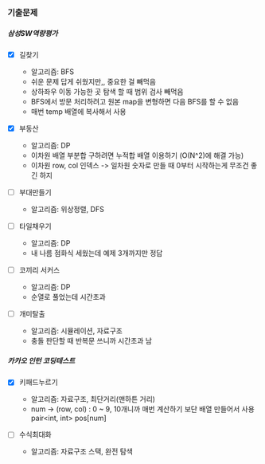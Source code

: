 ### 기출문제

##### 삼성SW역량평가
  - [X] 길찾기
    - 알고리즘: BFS
    - 쉬운 문제 답게 쉬웠지만,, 중요한 걸 빼먹음
    - 상하좌우 이동 가능한 곳 탐색 할 때 범위 검사 빼먹음
    - BFS에서 방문 처리하려고 원본 map을 변형하면 다음 BFS를 할 수 없음
    - 매번 temp 배열에 복사해서 사용 

  - [X] 부동산
    - 알고리즘: DP
    - 이차원 배열 부분합 구하려면 누적합 배열 이용하기 (O(N^2)에 해결 가능)
    - 이차원 row, col 인덱스 -> 일차원 숫자로 만들 때 0부터 시작하는게 무조건 좋긴 하지

  - [ ] 부대만들기
    - 알고리즘: 위상정렬, DFS

  - [ ] 타일채우기
    - 알고리즘: DP
    - 내 나름 점화식 세웠는데 예제 3개까지만 정답
 
  - [ ] 코끼리 서커스
    - 알고리즘: DP
    - 순열로 풀었는데 시간초과

  - [ ] 개미탈출
    - 알고리즘: 시뮬레이션, 자료구조
    - 충돌 판단할 때 반복문 쓰니까 시간초과 남
 

##### 카카오 인턴 코딩테스트
  - [X] 키패드누르기
    - 알고리즘: 자료구조, 최단거리(맨하튼 거리)
    - num -> (row, col) : 0 ~ 9, 10개니까 매번 계산하기 보단 배열 만들어서 사용 pair<int, int> pos[num]
   
  - [ ] 수식최대화
    - 알고리즘: 자료구조 스택, 완전 탐색
